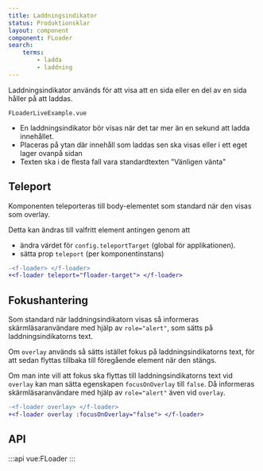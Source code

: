 ```yaml
---
title: Laddningsindikator
status: Produktionsklar
layout: component
component: FLoader
search:
    terms:
        - ladda
        - laddning
---
```


Laddningsindikator används för att visa att en sida eller en del av en sida håller på att laddas.

```import live-example
FLoaderLiveExample.vue
```

- En laddningsindikator bör visas när det tar mer än en sekund att ladda innehållet.
- Placeras på ytan där innehåll som laddas sen ska visas eller i ett eget lager ovanpå sidan
- Texten ska i de flesta fall vara standardtexten "Vänligen vänta"

## Teleport

Komponenten teleporteras till body-elementet som standard när den visas som overlay.

Detta kan ändras till valfritt element antingen genom att

- ändra värdet för `config.teleportTarget` (global för applikationen).
- sätta prop `teleport` (per komponentinstans)

```diff
-<f-loader> </f-loader>
+<f-loader teleport="floader-target"> </f-loader>
```

## Fokushantering

Som standard när laddningsindikatorn visas så informeras skärmläsaranvändare med hjälp av `role="alert"`, som sätts på laddningsindikatorns text.

Om `overlay` används så sätts istället fokus på laddningsindikatorns text,
för att sedan flyttas tillbaka till föregående element när den stängs.

Om man inte vill att fokus ska flyttas till laddningsindikatorns text vid `overlay` kan man sätta egenskapen `focusOnOverlay` till `false`. Då informeras skärmläsaranvändare med hjälp av `role="alert"` även vid `overlay`.

```diff
-<f-loader overlay> </f-loader>
+<f-loader overlay :focusOnOverlay="false"> </f-loader>
```

## API

:::api
vue:FLoader
:::

